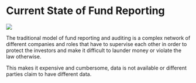 # Current State of Fund Reporting

![](/assets/status-quo.png)

The traditional model of fund reporting and auditing is a complex network of different companies and roles that have to supervise each other in order to protect the investors and make it difficult to launder money or violate the law otherwise.

This makes it expensive and cumbersome, data is not available or different parties claim to have different data.
